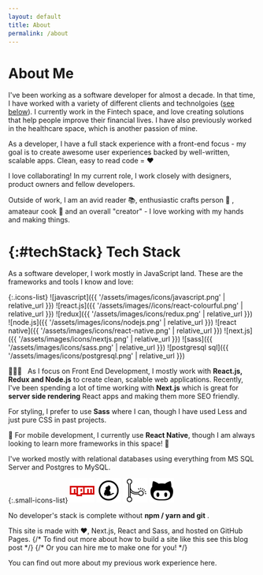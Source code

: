 ```yaml
---
layout: default
title: About
permalink: /about
---
```


About Me
========

I've been working as a software developer for almost a decade. 
In that time, I have worked with a variety of different clients and technolgoies ([see below](#techStack)). 
I currently work in the Fintech space, and love creating solutions that help people improve their financial lives. 
I have also previously worked in the healthcare space, which is another passion of mine.

As a developer, I have a full stack experience with a front-end focus - my goal is to create awesome user experiences 
backed by well-written, scalable apps. Clean, easy to read code = ❤

I love collaborating! In my current role, I work closely with designers, product owners and fellow developers.

Outside of work, I am an avid reader 📚, enthusiastic crafts person 🧶 , amateaur cook 🌱 and an overall "creator" - I 
love working with my hands and making things.

{:#techStack}
Tech Stack
==========

As a software developer, I work mostly in JavaScript land. These are the frameworks and tools I know and love:

{:.icons-list}
![javascript]({{ '/assets/images/icons/javascript.png' | relative_url }}) 
![react.js]({{ '/assets/images//icons/react-colourful.png' | relative_url  }}) 
![redux]({{ '/assets/images/icons/redux.png' | relative_url }}) 
![node.js]({{ '/assets/images/icons/nodejs.png' | relative_url }}) 
![react native]({{ '/assets/images/icons/react-native.png' | relative_url }}) 
![next.js]({{ '/assets/images/icons/nextjs.png' | relative_url }}) 
![sass]({{ '/assets/images/icons/sass.png' | relative_url }}) 
![postgresql sql]({{ '/assets/images/icons/postgresql.png' | relative_url }})

👩🏾‍💻   As I focus on Front End Development, I mostly work with **React.js, Redux and Node.js** to create clean, scalable web applications. Recently, I've been spending a lot of time working with **Next.js** which is great for **server side rendering** React apps and making them more SEO friendly.

For styling, I prefer to use **Sass** where I can, though I have used Less and just pure CSS in past projects.

📱 For mobile development, I currently use **React Native**, though I am always looking to learn more frameworks in this space! 🙂

I've worked mostly with relational databases using everything from MS SQL Server and Postgres to MySQL.

{:.small-icons-list}
![](/assets/images/icons/npm.png) 
![](/assets/images/icons/yarn.png) 
![](/assets/images/icons/git.png) 
![](/assets/images/icons/octocat.png)

No developer's stack is complete without **npm / yarn and git** .

This site is made with ❤, Next.js, React and Sass, and hosted on GitHub Pages. {/\* To find out more about how to build a site like this see this blog post \*/} {/\* Or you can hire me to make one for you! \*/}

You can find out more about my previous work experience here.